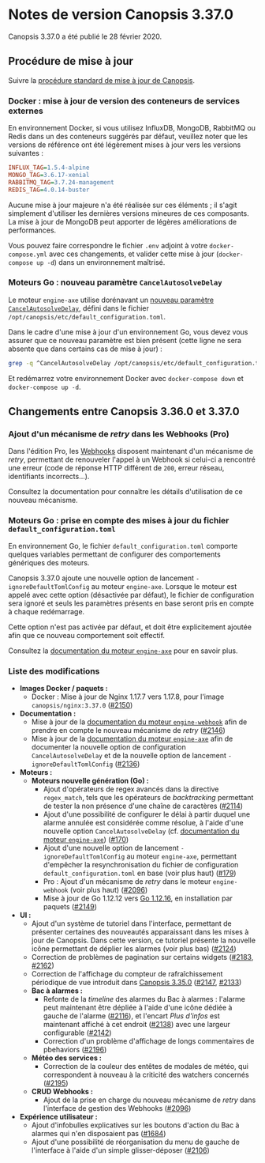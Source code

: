 # Notes de version Canopsis 3.37.0

Canopsis 3.37.0 a été publié le 28 février 2020.

## Procédure de mise à jour

Suivre la [procédure standard de mise à jour de Canopsis](../guide-administration/mise-a-jour/index.md).

### Docker : mise à jour de version des conteneurs de services externes

En environnement Docker, si vous utilisez InfluxDB, MongoDB, RabbitMQ ou Redis dans un des conteneurs suggérés par défaut, veuillez noter que les versions de référence ont été légèrement mises à jour vers les versions suivantes :

```ini
INFLUX_TAG=1.5.4-alpine
MONGO_TAG=3.6.17-xenial
RABBITMQ_TAG=3.7.24-management
REDIS_TAG=4.0.14-buster
```

Aucune mise à jour majeure n'a été réalisée sur ces éléments ; il s'agit simplement d'utiliser les dernières versions mineures de ces composants. La mise à jour de MongoDB peut apporter de légères améliorations de performances.

Vous pouvez faire correspondre le fichier `.env` adjoint à votre `docker-compose.yml` avec ces changements, et valider cette mise à jour (`docker-compose up -d`) dans un environnement maîtrisé.

### Moteurs Go : nouveau paramètre `CancelAutosolveDelay`

Le moteur `engine-axe` utilise dorénavant un [nouveau paramètre `CancelAutosolveDelay`](https://doc.canopsis.net/guide-administration/moteurs/moteur-axe/#option-cancelautosolvedelay), défini dans le fichier `/opt/canopsis/etc/default_configuration.toml`.

Dans le cadre d'une mise à jour d'un environnement Go, vous devez vous assurer que ce nouveau paramètre est bien présent (cette ligne ne sera absente que dans certains cas de mise à jour) :

```sh
grep -q ^CancelAutosolveDelay /opt/canopsis/etc/default_configuration.toml || echo 'CancelAutosolveDelay = "1h"' >> /opt/canopsis/etc/default_configuration.toml
```

Et redémarrez votre environnement Docker avec `docker-compose down` et `docker-compose up -d`.

## Changements entre Canopsis 3.36.0 et 3.37.0

### Ajout d'un mécanisme de *retry* dans les Webhooks (Pro)

Dans l'édition Pro, les [Webhooks](../guide-administration/moteurs/moteur-webhook.md) disposent maintenant d'un mécanisme de *retry*, permettant de renouveler l'appel à un Webhook si celui-ci a rencontré une erreur (code de réponse HTTP différent de `200`, erreur réseau, identifiants incorrects…).

Consultez la documentation pour connaître les détails d'utilisation de ce nouveau mécanisme.

### Moteurs Go : prise en compte des mises à jour du fichier `default_configuration.toml`

En environnement Go, le fichier `default_configuration.toml` comporte quelques variables permettant de configurer des comportements génériques des moteurs.

Canopsis 3.37.0 ajoute une nouvelle option de lancement `-ignoreDefaultTomlConfig` au moteur `engine-axe`. Lorsque le moteur est appelé avec cette option (désactivée par défaut), le fichier de configuration sera ignoré et seuls les paramètres présents en base seront pris en compte à chaque redémarrage.

Cette option n'est pas activée par défaut, et doit être explicitement ajoutée afin que ce nouveau comportement soit effectif.

Consultez la [documentation du moteur `engine-axe`](../guide-administration/moteurs/moteur-axe.md) pour en savoir plus.

### Liste des modifications

*  **Images Docker / paquets :**
    *  Docker : Mise à jour de Nginx 1.17.7 vers 1.17.8, pour l'image `canopsis/nginx:3.37.0` ([#2150](https://git.canopsis.net/canopsis/canopsis/issues/2150))
*  **Documentation :**
    *  Mise à jour de la [documentation du moteur `engine-webhook`](../guide-administration/moteurs/moteur-webhook.md) afin de prendre en compte le nouveau mécanisme de *retry* ([#2146](https://git.canopsis.net/canopsis/canopsis/issues/2146))
    *  Mise à jour de la [documentation du moteur `engine-axe`](../guide-administration/moteurs/moteur-axe.md) afin de documenter la nouvelle option de configuration `CancelAutosolveDelay` et de la nouvelle option de lancement `-ignoreDefaultTomlConfig` ([#2136](https://git.canopsis.net/canopsis/canopsis/issues/2136))
*  **Moteurs :**
    *  **Moteurs nouvelle génération (Go) :**
        *  Ajout d'opérateurs de regex avancés dans la directive `regex_match`, tels que les opérateurs de *backtracking* permettant de tester la non présence d'une chaîne de caractères ([#2114](https://git.canopsis.net/canopsis/canopsis/issues/2114))
        *  Ajout d'une possibilité de configurer le délai à partir duquel une alarme annulée est considérée comme résolue, à l'aide d'une nouvelle option `CancelAutosolveDelay` (cf. [documentation du moteur `engine-axe`](../guide-administration/moteurs/moteur-axe.md)) ([#170](https://git.canopsis.net/canopsis/go-engines/issues/170))
        *  Ajout d'une nouvelle option de lancement `-ignoreDefaultTomlConfig` au moteur `engine-axe`, permettant d'empêcher la resynchronisation du fichier de configuration `default_configuration.toml` en base (voir plus haut) ([#179](https://git.canopsis.net/canopsis/go-engines/issues/179))
        *  Pro : Ajout d'un mécanisme de *retry* dans le moteur `engine-webhook` (voir plus haut) ([#2096](https://git.canopsis.net/canopsis/canopsis/issues/2096))
        *  Mise à jour de Go 1.12.12 vers [Go 1.12.16](https://golang.org/doc/devel/release.html#go1.12.minor), en installation par paquets ([#2149](https://git.canopsis.net/canopsis/canopsis/issues/2149))
*  **UI :**
    *  Ajout d'un système de tutoriel dans l'interface, permettant de présenter certaines des nouveautés apparaissant dans les mises à jour de Canopsis. Dans cette version, ce tutoriel présente la nouvelle icône permettant de déplier les alarmes (voir plus bas) ([#2124](https://git.canopsis.net/canopsis/canopsis/issues/2124))
    *  Correction de problèmes de pagination sur certains widgets ([#2183](https://git.canopsis.net/canopsis/canopsis/issues/2183), [#2162](https://git.canopsis.net/canopsis/canopsis/issues/2162))
    *  Correction de l'affichage du compteur de rafraîchissement périodique de vue introduit dans [Canopsis 3.35.0](3.35.0.md) ([#2147](https://git.canopsis.net/canopsis/canopsis/issues/2147), [#2133](https://git.canopsis.net/canopsis/canopsis/issues/2133))
    *  **Bac à alarmes :**
        *  Refonte de la *timeline* des alarmes du Bac à alarmes : l'alarme peut maintenant être dépliée à l'aide d'une icône dédiée à gauche de l'alarme ([#2116](https://git.canopsis.net/canopsis/canopsis/issues/2116)), et l'encart *Plus d'infos* est maintenant affiché à cet endroit ([#2138](https://git.canopsis.net/canopsis/canopsis/issues/2138)) avec une largeur configurable ([#2142](https://git.canopsis.net/canopsis/canopsis/issues/2142))
        *  Correction d'un problème d'affichage de longs commentaires de pbehaviors ([#2196](https://git.canopsis.net/canopsis/canopsis/issues/2196))
    *  **Météo des services :**
        *  Correction de la couleur des entêtes de modales de météo, qui correspondent à nouveau à la criticité des watchers concernés ([#2195](https://git.canopsis.net/canopsis/canopsis/issues/2195))
    *  **CRUD Webhooks :**
        *  Ajout de la prise en charge du nouveau mécanisme de *retry* dans l'interface de gestion des Webhooks ([#2096](https://git.canopsis.net/canopsis/canopsis/issues/2096))
* **Expérience utilisateur :**
    *  Ajout d'infobulles explicatives sur les boutons d'action du Bac à alarmes qui n'en disposaient pas ([#1684](https://git.canopsis.net/canopsis/canopsis/issues/1684))
    *  Ajout d'une possibilité de réorganisation du menu de gauche de l'interface à l'aide d'un simple glisser-déposer ([#2106](https://git.canopsis.net/canopsis/canopsis/issues/2106))
